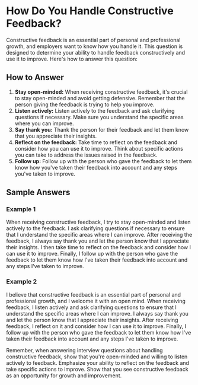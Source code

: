 How Do You Handle Constructive Feedback?
=============================================================

Constructive feedback is an essential part of personal and professional growth, and employers want to know how you handle it. This question is designed to determine your ability to handle feedback constructively and use it to improve. Here's how to answer this question:

How to Answer
-------------

1. **Stay open-minded:** When receiving constructive feedback, it's crucial to stay open-minded and avoid getting defensive. Remember that the person giving the feedback is trying to help you improve.
2. **Listen actively:** Listen actively to the feedback and ask clarifying questions if necessary. Make sure you understand the specific areas where you can improve.
3. **Say thank you:** Thank the person for their feedback and let them know that you appreciate their insights.
4. **Reflect on the feedback:** Take time to reflect on the feedback and consider how you can use it to improve. Think about specific actions you can take to address the issues raised in the feedback.
5. **Follow up:** Follow up with the person who gave the feedback to let them know how you've taken their feedback into account and any steps you've taken to improve.

Sample Answers
--------------

### Example 1

When receiving constructive feedback, I try to stay open-minded and listen actively to the feedback. I ask clarifying questions if necessary to ensure that I understand the specific areas where I can improve. After receiving the feedback, I always say thank you and let the person know that I appreciate their insights. I then take time to reflect on the feedback and consider how I can use it to improve. Finally, I follow up with the person who gave the feedback to let them know how I've taken their feedback into account and any steps I've taken to improve.

### Example 2

I believe that constructive feedback is an essential part of personal and professional growth, and I welcome it with an open mind. When receiving feedback, I listen actively and ask clarifying questions to ensure that I understand the specific areas where I can improve. I always say thank you and let the person know that I appreciate their insights. After receiving feedback, I reflect on it and consider how I can use it to improve. Finally, I follow up with the person who gave the feedback to let them know how I've taken their feedback into account and any steps I've taken to improve.

Remember, when answering interview questions about handling constructive feedback, show that you're open-minded and willing to listen actively to feedback. Emphasize your ability to reflect on the feedback and take specific actions to improve. Show that you see constructive feedback as an opportunity for growth and improvement.
